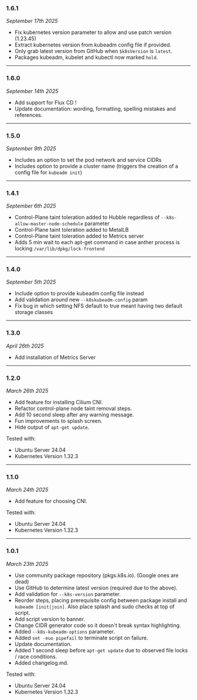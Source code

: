 
### 1.6.1
*September 17th 2025*

- Fix kubernetes version parameter to allow and use patch version (1.23.45)
- Extract kubernetes version from kubeadm config file if provided.
- Only grab latest version from GitHub when `$k8sVersion` is `latest`.
- Packages kubeadm, kubelet and kubectl now marked `hold`. 

---
### 1.6.0
*September 14th 2025*

- Add support for Flux CD !
- Update documentation: wording, formatting, spelling mistakes and references.

---
### 1.5.0
*September 9th 2025*

- Includes an option to set the pod network and service CIDRs
- Includes option to provide a cluster name (triggers the creation of a config file for `kubeadm init`)

---
### 1.4.1
*September 6th 2025*

- Control-Plane taint toleration added to Hubble regardless of `--k8s-allow-master-node-schedule` parameter
- Control-Plane taint toleration added to MetalLB
- Control-Plane taint toleration added to Metrics server
- Adds 5 min wait to each apt-get command in case anther process is locking `/var/lib/dpkg/lock-frontend`

---
### 1.4.0
*September 5th 2025*

- Include option to provide kubeadm config file instead
- Add validation around new `--k8skubeadm-config` param
- Fix bug in which setting NFS default to true meant having two default storage classes

---
### 1.3.0
*April 26th 2025*

- Add installation of Metrics Server

---
### 1.2.0
*March 26th 2025*

- Add feature for installing Cilium CNI.
- Refactor control-plane node taint removal steps.
- Add 10 second sleep after any warning message.
- Fun improvements to splash screen.
- Hide output of `apt-get update`.

Tested with:

- Ubuntu Server 24.04
- Kubernetes Version 1.32.3

---
### 1.1.0
*March 24th 2025*

- Add feature for choosing CNI.

Tested with:

- Ubuntu Server 24.04
- Kubernetes Version 1.32.3

---
### 1.0.1
*March 23th 2025*

- Use community package repository (pkgs.k8s.io). (Google ones are dead)
- Use GitHub to determine latest version (required due to the above).
- Add validation for `--k8s-version` parameter.
- Reorder steps, placing prerequisite config between package install and `kubeadm [init|join]`. Also place splash and sudo checks at top of script.
- Add script version to banner.
- Change CIDR generator code so it doesn't break syntax highlighting.
- Added `--k8s-kubeadm-options` parameter.
- Added `set -euo pipefail` to terminate script on failure.
- Update documentation.
- Added 1 second sleep before `apt-get update` due to observed file locks / race conditions.
- Added changelog.md.

Tested with:

- Ubuntu Server 24.04
- Kubernetes Version 1.32.3
